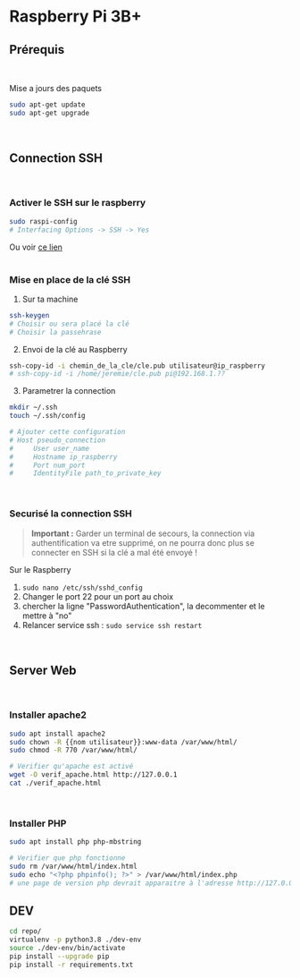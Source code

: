 # Raspberry Pi 3B+

## Prérequis
<br>

Mise a jours des paquets
```bash
sudo apt-get update
sudo apt-get upgrade
```
<br>

## Connection SSH
<br>

### Activer le SSH sur le raspberry
```bash
sudo raspi-config
# Interfacing Options -> SSH -> Yes
```
Ou voir [ce lien](https://raspberry-pi.fr/activer-ssh/)
<br><br>

### Mise en place de la clé SSH
 1. Sur ta machine
```bash
ssh-keygen
# Choisir ou sera placé la clé
# Choisir la passehrase
```
 2. Envoi de la clé au Raspberry
```bash
ssh-copy-id -i chemin_de_la_cle/cle.pub utilisateur@ip_raspberry
# ssh-copy-id -i /home/jeremie/cle.pub pi@192.168.1.??
```
 3. Parametrer la connection
```bash
mkdir ~/.ssh
touch ~/.ssh/config

# Ajouter cette configuration
# Host pseudo_connection
#     User user_name
#     Hostname ip_raspberry
#     Port num_port
#     IdentityFile path_to_private_key
```
<br>

### Securisé la connection SSH

 > **Important :** Garder un terminal de secours, la connection via authentification va etre supprimé, on ne pourra donc plus se connecter en SSH si la clé a mal été envoyé !

Sur le Raspberry
 1. ```sudo nano /etc/ssh/sshd_config```
 2. Changer le port 22 pour un port au choix
 3. chercher la ligne "PasswordAuthentication", la decommenter et le mettre à "no"
 4. Relancer service ssh : ```sudo service ssh restart```

<br>

## Server Web
<br>

### Installer apache2
```bash
sudo apt install apache2
sudo chown -R {{nom utilisateur}}:www-data /var/www/html/
sudo chmod -R 770 /var/www/html/

# Verifier qu'apache est activé
wget -O verif_apache.html http://127.0.0.1
cat ./verif_apache.html
```
<br>

### Installer PHP
```bash
sudo apt install php php-mbstring

# Verifier que php fonctionne
sudo rm /var/www/html/index.html
sudo echo "<?php phpinfo(); ?>" > /var/www/html/index.php
# une page de version php devrait apparaitre à l'adresse http://127.0.0.1 ou http://127.0.0.1:80
```


## DEV
```sh
cd repo/
virtualenv -p python3.8 ./dev-env
source ./dev-env/bin/activate
pip install --upgrade pip
pip install -r requirements.txt
```


